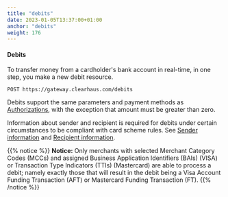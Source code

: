 ```yaml
---
title: "debits"
date: 2023-01-05T13:37:00+01:00
anchor: "debits"
weight: 176
---
```

#### Debits
To transfer money from a cardholder's bank account in real-time, in one step, you make a new debit resource.
```shell
POST https://gateway.clearhaus.com/debits
```
Debits support the same parameters and payment methods as [Authorizations](#authorizations), with the exception that amount must be greater than zero.

Information about sender and recipient is required for debits under certain circumstances to be compliant with card scheme rules. See [Sender information](#sender_information) and [Recipient information](#recipient_information).

{{% notice %}}
**Notice:** Only merchants with selected Merchant Category Codes (MCCs) and assigned Business Application Identifiers (BAIs) (VISA) or Transaction Type Indicators (TTIs) (Mastercard) are able to process a debit; namely exactly those that will result in the debit being a Visa Account Funding Transaction (AFT) or Mastercard Funding Transaction (FT).
{{% /notice %}}

